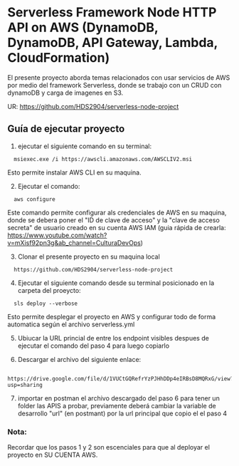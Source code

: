 

# Serverless Framework Node HTTP API on AWS (DynamoDB, DynamoDB, API Gateway, Lambda, CloudFormation)

El presente proyecto aborda temas relacionados con usar servicios de AWS por medio del framework Serverless, donde se trabajo con un CRUD con dynamoDB y carga de imagenes en S3.

UR: https://github.com/HDS2904/serverless-node-project

## Guía de ejecutar proyecto

1. ejecutar el siguiente comando en su terminal:
  ```
    msiexec.exe /i https://awscli.amazonaws.com/AWSCLIV2.msi
  ```
  Esto permite instalar AWS CLI en su maquina.
  

2. Ejecutar el comando:
  ```
    aws configure
  ```
  Este comando permite configurar als credenciales de AWS en su maquina, donde se debera poner el "ID de clave de acceso" y la "clave de acceso secreta" de usuario creado en su cuenta AWS IAM (guia rápida de crearla: https://www.youtube.com/watch?v=mXisf92pn3g&ab_channel=CulturaDevOps)

3. Clonar el presente proyecto en su maquina local
  ```
    https://github.com/HDS2904/serverless-node-project
  ```

4. Ejecutar el siguiente comando desde su terminal posicionado en la carpeta del proeycto:
  ```
    sls deploy --verbose
  ```
  Esto permite desplegar el proyecto en AWS y configurar todo de forma automatica según el archivo serverless.yml

5. Ubiucar la URL princial de entre los endpoint visibles despues de ejecutar el comando del paso 4 para luego copiarlo

6. Descargar el archivo del siguiente enlace: 
  ```
    https://drive.google.com/file/d/1VUCtGQRefrYzPJHhDDp4eIRBsD8MQRxG/view?usp=sharing
  ```
 
7. importar en postman el archivo descargado del paso 6 para tener un folder las APIS a probar, previamente deberá cambiar la variable de desarrollo "url" (en postmant) por la url principal que copio el el paso 4

### Nota: 
  Recordar que los pasos 1 y 2 son escenciales para que al deployar el proyecto en SU CUENTA AWS.